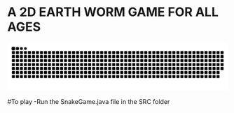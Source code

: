 # A 2D EARTH WORM GAME FOR ALL AGES

<div align="center">
  <a href="https://github.com/CODIEX0">
  <img  src="https://github.com/1999AZZAR/1999AZZAR/blob/main/resources/img/grid-snake.svg"
       alt="snake" /></a>
</div>

#To play
-Run the SnakeGame.java file in the SRC folder
